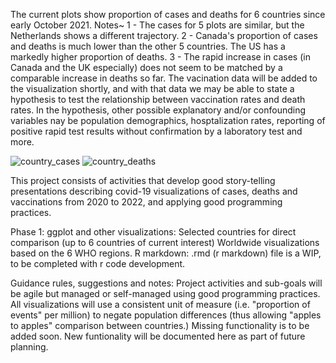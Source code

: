 The current plots show proportion of cases and deaths for 6 countries since early October 2021. 
Notes~
1 - The cases for 5 plots are similar, but the Netherlands shows a different trajectory.
2 - Canada's proportion of cases and deaths is much lower than the other 5 countries. The US has a markedly higher proportion of deaths.
3 - The rapid increase in cases (in Canada and the UK especially) does not seem to be matched by a comparable increase in deaths so far. 
The vacination data will be added to the visualization shortly, and with that data we may be able to state a hypothesis to test the relationship between vaccination rates and death rates. In the hypothesis, other possible explanatory and/or confounding variables nay be population demographics, hosptalization rates, reporting of positive rapid test results without confirmation by a laboratory test and more.

![country_cases](https://user-images.githubusercontent.com/80735707/147724805-49dcc2e2-6a9f-41f3-b5a9-4547039d990f.png)
![country_deaths](https://user-images.githubusercontent.com/80735707/147724812-ba7242b3-c90e-4791-a17f-98f05cc8f188.png)

This project consists of activities that develop good story-telling presentations describing covid-19 visualizations of cases, deaths and vaccinations from 2020 to 2022, and applying good programming practices.

Phase 1: ggplot and other visualizations:
Selected countries for direct comparison (up to 6 countries of current interest)
Worldwide visualizations based on the 6 WHO regions.
R markdown: .rmd (r markdown) file is a WIP, to be completed with r code development. 

Guidance rules, suggestions and notes:
Project activities and sub-goals will be agile but managed or self-managed using good programming practices.
All visualizations will use a consistent unit of measure (i.e. "proportion of events" per million) to negate population differences (thus allowing "apples to apples" comparison between countries.)
Missing functionality is to be added soon.
New funtionality will be documented here as part of future planning.
